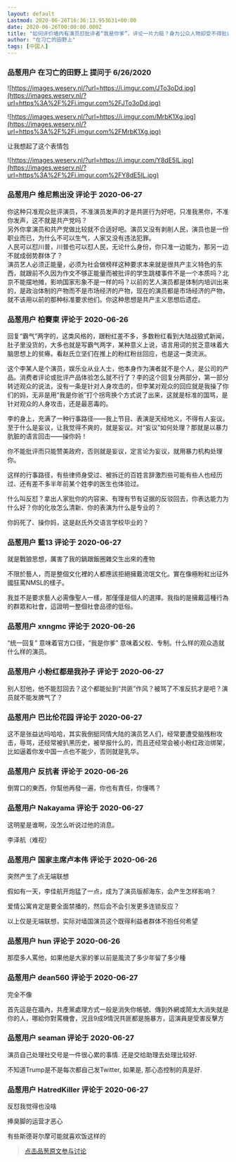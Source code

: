 ```yaml
---
layout: default
Lastmod: 2020-06-26T16:36:13.953631+00:00
date: 2020-06-26T00:00:00.000Z
title: "如何评价墙内有演员怼批评者“我是你爹”，评论一片力挺？身为公众人物却受不得批评，这作风是否很像共匪？"
author: "在习亡的田野上"
tags: [中国人]
---
```



### 品葱用户 **在习亡的田野上** 提问于 6/26/2020
    
![https://images.weserv.nl/?url=https://i.imgur.com/JTo3oDd.jpg](https://images.weserv.nl/?url=https%3A%2F%2Fi.imgur.com%2FJTo3oDd.jpg)  
  
![https://images.weserv.nl/?url=https://i.imgur.com/MrbK1Xg.jpg](https://images.weserv.nl/?url=https%3A%2F%2Fi.imgur.com%2FMrbK1Xg.jpg)  
  
让我想起了这个表情包  
  
![https://images.weserv.nl/?url=https://i.imgur.com/Y8dE5lL.jpg](https://images.weserv.nl/?url=https%3A%2F%2Fi.imgur.com%2FY8dE5lL.jpg)
    
                

### 品葱用户 **维尼熊出没** 评论于 2020-06-27
        
你这种只准观众批评演员，不准演员发声的才是共匪行为好吧，只准我黑你，不准你发声，这不就是共产党吗？  
另外你拿演员和共产党做比较就不合适好吧。演员又没有剥削人民，演员也是一份职业而已，为什么不可以生气，人家又没有违法犯罪。  
人民可以怼川普，川普也可以怼人民，无论什么身份，你只准一边能为，那另一边不就成弱势群体了？  
演员艺人必须正能量，必须为社会做榜样这种要求本来就是很共产主义特色的东西，就跟前不久因为作文不够正能量而被批评的学生跳楼事件不是一个本质吗？北京不能摆地摊，影响国家形象不是一样的吗？以前的艺人演员都是体制内培训出来的，是政治体制的产物而不是市场经济的产物，现在的演员都是市场经济的产物，就不该用以前的那种标准要求他们。你这种思想是共产主义思想后遗症。
        
                

### 品葱用户 **柏賽東** 评论于 2020-06-26
        
回复“霸气”两字的，这类风格的，跟粉红差不多，多数粉红看到大陆战狼式新闻，肚子里没货的，大多也就是写霸气两字，某种意义上说，语言用词的贫乏意味着大脑思想上的贫瘠。看赵氏立坚们在推上的粉红粉丝回应，也是这一类流派。  
  
这个李某人是个演员，娱乐业从业人士，他本身作为演者就不是个人，是公司的产品。消费者评论或批评产品体验怎么就不行了？李的这个回复分两部分，第一部分转述观众的说法，没有一条是针对人身攻击的，但李某对观众的回应就是我操了你们的妈，无非是用“我是你爸”打个拐弯换个方式说了出来，这就是标准的国骂，是针对观众的人身攻击，还是最恶毒的。  
  
李的身上，充满了一种行事路径——我上节目、表演是天经地义，不得有人妄议。至于什么是妄议，让我觉得不爽的，就是妄议。对“妄议”如何处理？那就是以暴力肮脏的语言回击——操你妈！  
  
你不能批评而只能赞美政府，否则就是妄议，定言论为妄议，就用暴力机构处理你。  
  
这样的行事路径，有些律师身受过、被拆迁的百姓言辞激烈些可能有些人也经历过、还有差不多半年前某个姓李的医生也体验过。  
  
什么叫反怼？拿出人家批你的内容来、有理有节有证据的反驳回去，你表达能力为什么好？你的化妆怎么清新、你的表演为什么是专业的？  
  
你妈死了、操你妈，这是赵氏外交语言学校毕业的？
        
                

### 品葱用户 **藍13** 评论于 2020-06-27
        
就是戰狼思想，厲害了我的鍋跟飯圈雜交生出來的產物  
  
不限於藝人，而是整個文化裡的人都應該拒絕擁戴流氓文化。實在像極粉紅出征外國狂罵NMSL的樣子。  
  
我並不是要求藝人必需像聖人一樣，那僅僅是個人的選擇。我指的是擁戴這種行為的群眾和社會，這證明一整個社會品德的低俗。
        
                

### 品葱用户 **xnngmc** 评论于 2020-06-26
        
“统一回复” 意味着官方口径，“我是你爹” 意味着父权、专制。什么样的观众造就什么样的演员。
        
                

### 品葱用户 **小粉红都是我孙子** 评论于 2020-06-27
        
别人怼他，他不能怼回去？这个都能扯到“共匪”作风？被骂了不准反抗才是吧？演员就不能发脾气了？
        
                

### 品葱用户 **巴比伦花园** 评论于 2020-06-27
        
这不是张益达吗哈哈，其实我倒挺同情大陆的演员艺人们，经常要遭受脑残粉攻击，辱骂，还经常被扒黑历史，被举报什么的，而且还经常会被小粉红政治绑架，比如逼着你发中国一点也不能少，否则就是乳华。
        
                

### 品葱用户 **反抗者** 评论于 2020-06-26
        
倒胃口的東西，你幫他再發一遍，你也有責任，你懂嗎？
        
                

### 品葱用户 **Nakayama** 评论于 2020-06-27
        
这明星是谁啊，没怎么听说过他的消息。  
  
李泽航（难视）
        
                

### 品葱用户 **国家主席卢本伟** 评论于 2020-06-26
        
突然产生了点无端联想  
  
假如有一天，李佳航开炮猛了一点，成为了演员版郝海东，会产生怎样影响？  
  
爱情公寓肯定是要全面禁播的，然后会不会引发更多连锁反应？  
  
以上仅是无端联想，实际对墙国演员这个既得利益者群体不抱任何希望
        
                

### 品葱用户 **hun** 评论于 2020-06-26
        
那麼多人罵他，如果他是大家的爹以前是風流了多少年留了多少種
        
                

### 品葱用户 **dean560** 评论于 2020-06-27
        
完全不像  
  
首先這是在牆內，共產黨處理方式一般是消失你帳號、傳到外網或鬧太大消失就是你的人，哪給你對罵機會，況且9成9情況共匪都是施暴方，這演員是受害反擊方
        
                

### 品葱用户 **seaman** 评论于 2020-06-27
        
演员自己处理社交号是一件很心累的事情. 还是交给助理去处理比较好.  
  
不知道Trump是不是每次都自己发Twitter, 如果是, 那心态控制的真是好.
        
                

### 品葱用户 **HatredKiller** 评论于 2020-06-27
        
反怼我觉得也没啥  
  
捧臭脚的运营才恶心   
  
有些斯德哥尔摩可能就喜欢饭这样的
        
                





> [点击品葱原文参与讨论](https://pincong.rocks/question/27730)

